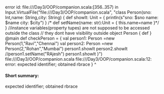 error id: file://<WORKSPACE>/Day3/OOP/companion.scala:[356..357) in Input.VirtualFile("file://<WORKSPACE>/Day3/OOP/companion.scala", "class Person(sno: Int,name: String,city: String) {
    def showIt: Unit = {
        println(s"sno: $sno name: $name city: $city")
    }
   /* def setName(name: str):Unit = {
        this.name=name
    }*/
} //instance variables(property tupes) are not supposed to be accessed outside the class
// they dont have visibility outside
object Person {
    def 
}
@main def checkPerson = {
    val person1: Person =new Person(1,"Ravi","Chennai")
    val person2: Person =new Person(2,"Rohan","Mumbai")
    person1.showIt
    person2.showIt
    //person1.setName("RAjesh")
    person1.showIt
}")
file://<WORKSPACE>/Day3/OOP/companion.scala
file://<WORKSPACE>/Day3/OOP/companion.scala:12: error: expected identifier; obtained rbrace
}
^
#### Short summary: 

expected identifier; obtained rbrace